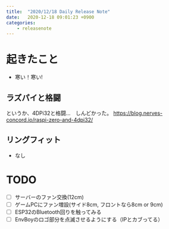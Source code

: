 ```yaml
---
title:  "2020/12/18 Daily Release Note"
date:   2020-12-18 09:01:23 +0900
categories:
	- releasenote
---
```

# 起きたこと

* 寒い！寒い!

## ラズパイと格闘

というか、4DPi32と格闘…　しんどかった。
https://blog.nerves-concord.io/raspi-zero-and-4dpi32/

## リングフィット

* なし

# TODO 

- [ ] サーバーのファン交換(12cm)
- [ ] ゲームPCにファン増設(サイド8cm, フロントなら8cm or 9cm)
- [ ] ESP32のBluetooth回りを触ってみる
- [ ] EnvBoyのロゴ部分を点滅させるようにする（IPとカブってる）
